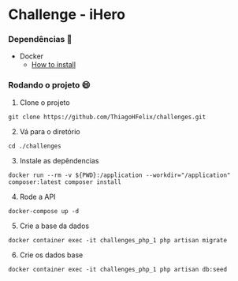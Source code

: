 # Challenge - iHero

### Dependências :notebook:
- Docker 
    * [How to install](https://docs.docker.com/compose/install/)

### Rodando o projeto :smile:

1. Clone o projeto 

```shell
git clone https://github.com/ThiagoHFelix/challenges.git
```
2. Vá para o diretório 

```shell
cd ./challenges
```
3. Instale as depêndencias 

```shell
docker run --rm -v ${PWD}:/application --workdir="/application" composer:latest composer install
```
4. Rode a API 

```shell
docker-compose up -d
```

5. Crie a base da dados

```shell
docker container exec -it challenges_php_1 php artisan migrate
```

6. Crie os dados base

```shell
docker container exec -it challenges_php_1 php artisan db:seed
```



